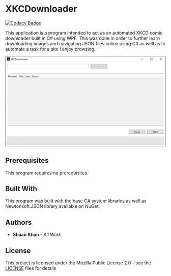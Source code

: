 # XKCDownloader

[![Codacy Badge](https://api.codacy.com/project/badge/Grade/b36e2fc84a494d329f6344a3cf44a4cb)](https://app.codacy.com/manual/ShaanCoding/XKCDownloader?utm_source=github.com&utm_medium=referral&utm_content=ShaanCoding/XKCDownloader&utm_campaign=Badge_Grade_Dashboard)

This application is a program intended to act as an automated XKCD comic downloader built in C# using WPF. This was done in order to further learn downloading images and navigating JSON files online using C# as well as to automate a task for a site I enjoy browsing.

![Main Menu](Images/mainMenu.png)

## Prerequisites
This program requires no prerequisites.

## Built With
This program was built with the base C# system libraries as well as Newtonsoft.JSON library available on NuGet.

## Authors
* **Shaan Khan** - *All Work*

## License
This project is licensed under the Mozilla Public License 2.0 - see the [LICENSE](https://github.com/ShaanCoding/XKCDownloader/blob/master/LICENSE) files for details
